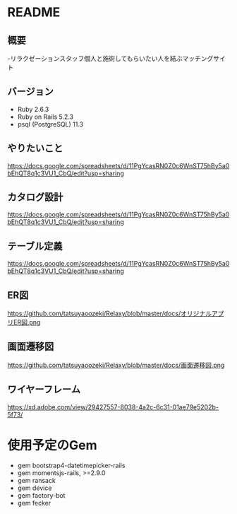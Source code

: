 # README

## 概要
-リラクゼーションスタッフ個人と施術してもらいたい人を結ぶマッチングサイト


## バージョン
- Ruby 2.6.3
- Ruby on Rails 5.2.3
- psql (PostgreSQL) 11.3


## やりたいこと
https://docs.google.com/spreadsheets/d/11PgYcasRN0Z0c6WnST75hBy5a0bEhQT8q1c3VU1_CbQ/edit?usp=sharing



## カタログ設計
https://docs.google.com/spreadsheets/d/11PgYcasRN0Z0c6WnST75hBy5a0bEhQT8q1c3VU1_CbQ/edit?usp=sharing


## テーブル定義
https://docs.google.com/spreadsheets/d/11PgYcasRN0Z0c6WnST75hBy5a0bEhQT8q1c3VU1_CbQ/edit?usp=sharing


## ER図
https://github.com/tatsuyaoozeki/Relaxy/blob/master/docs/オリジナルアプリER図.png


## 画面遷移図
https://github.com/tatsuyaoozeki/Relaxy/blob/master/docs/画面遷移図.png


## ワイヤーフレーム
https://xd.adobe.com/view/29427557-8038-4a2c-6c31-01ae79e5202b-5f73/



# 使用予定のGem
- gem bootstrap4-datetimepicker-rails
- gem momentsjs-rails, >=2.9.0
- gem ransack
- gem device
- gem factory-bot
- gem fecker
